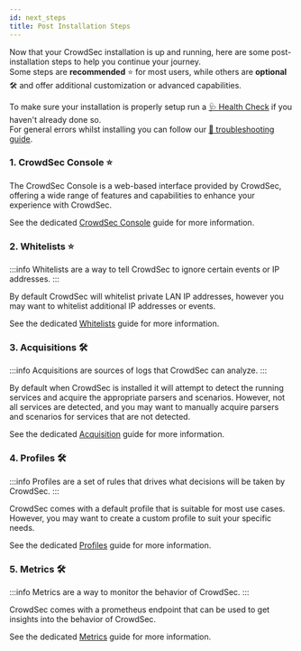 ```yaml
---
id: next_steps
title: Post Installation Steps
---
```


Now that your CrowdSec installation is up and running, here are some post-installation steps to help you continue your journey.  
Some steps are **recommended** ⭐ for most users, while others are **optional** 🛠️ and offer additional customization or advanced capabilities.  

To make sure your installation is properly setup run a [🩺 Health Check](/getting_started/health_check) if you haven't already done so.  
For general errors whilst installing you can follow our [🚨 troubleshooting guide](/getting_started/post_installation/troubleshoot.mdx).

### 1. CrowdSec Console ⭐

The CrowdSec Console is a web-based interface provided by CrowdSec, offering a wide range of features and capabilities to enhance your experience with CrowdSec.

See the dedicated [CrowdSec Console](/getting_started/post_installation/console.mdx) guide for more information.


### 2. Whitelists ⭐

:::info
Whitelists are a way to tell CrowdSec to ignore certain events or IP addresses.
:::

By default CrowdSec will whitelist private LAN IP addresses, however you may want to whitelist additional IP addresses or events.

See the dedicated [Whitelists](/getting_started/post_installation/whitelists.mdx) guide for more information.

### 3. Acquisitions 🛠️

:::info
Acquisitions are sources of logs that CrowdSec can analyze.
:::

By default when CrowdSec is installed it will attempt to detect the running services and acquire the appropriate parsers and scenarios. However, not all services are detected, and you may want to manually acquire parsers and scenarios for services that are not detected.

See the dedicated [Acquisition](/getting_started/post_installation/acquisition.mdx) guide for more information.

### 4. Profiles 🛠️

:::info
Profiles are a set of rules that drives what decisions will be taken by CrowdSec.
:::

CrowdSec comes with a default profile that is suitable for most use cases. However, you may want to create a custom profile to suit your specific needs.

See the dedicated [Profiles](/getting_started/post_installation/profiles.mdx) guide for more information.

### 5. Metrics 🛠️

:::info
Metrics are a way to monitor the behavior of CrowdSec.
:::

CrowdSec comes with a prometheus endpoint that can be used to get insights into the behavior of CrowdSec.

See the dedicated [Metrics](/getting_started/post_installation/metrics.mdx) guide for more information.
